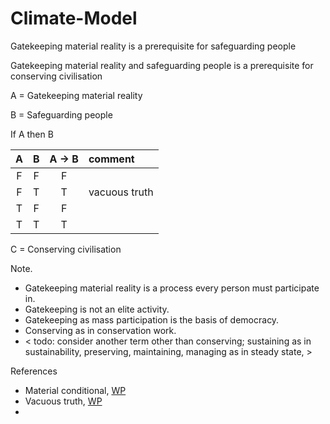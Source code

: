 # Climate-Model

Gatekeeping material reality is a prerequisite for safeguarding people

Gatekeeping material reality and safeguarding people is a prerequisite for conserving civilisation

A = Gatekeeping material reality

B = Safeguarding people

If A then B

| A | B | A -> B | comment |
| :-: | :-: | :-: | :---- |
| F | F | F | |
| F | T | T | vacuous truth |
| T | F | F | |
| T | T | T | 

C = Conserving civilisation

Note. 
* Gatekeeping material reality is a process every person must participate in.
* Gatekeeping is not an elite activity.
* Gatekeeping as mass participation is the basis of democracy.
* Conserving as in conservation work.
* < todo: consider another term other than conserving; sustaining as in sustainability, preserving, maintaining, managing as in steady state, >

References
* Material conditional, [WP](https://en.wikipedia.org/wiki/Material_conditional)
* Vacuous truth, [WP](https://en.wikipedia.org/wiki/Vacuous_truth)
* 
